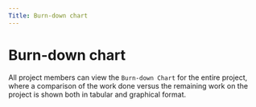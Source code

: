 ```yaml
---
Title: Burn-down chart
---
```


# Burn-down chart

All project members can view the `Burn-down Chart` for the entire project, where a comparison of the work done versus the remaining work on the project is shown both in tabular and graphical format.
